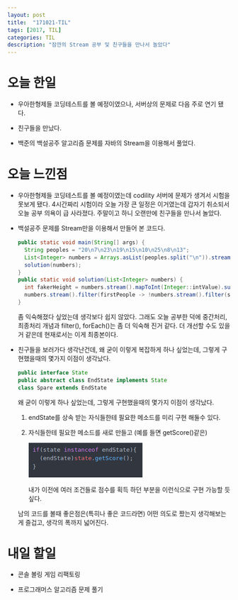 ```yaml
---
layout: post
title:  "171021-TIL"
tags: [2017, TIL]
categories: TIL
description: "잠깐의 Stream 공부 및 친구들을 만나서 놀았다"
---
```


오늘 한일
========

- 우아한형제들 코딩테스트를 볼 예정이였으나, 서버상의 문제로 다음 주로 연기 됐다.

- 친구들을 만났다.

- 백준의 백설공주 알고리즘 문제를 자바의 Stream을 이용해서 풀었다.

오늘 느낀점
=========

- 우아한형제들 코딩테스트를 볼 예정이였는데 codility 서버에 문제가 생겨서 시험을 못보게 됐다. 4시간짜리 시험이라 오늘 가장 큰 일정은 이거였는데 갑자기 취소되서 오늘 공부 의욕이 급 사라졌다. 주말이고 하니 오랜만에 친구들을 만나서 놀았다.

- 백설공주 문제를 Stream만을 이용해서 만들어 본 코드다.  

  ```java
  public static void main(String[] args) {
    String peoples = "20\n7\n23\n19\n15\n10\n25\n8\n13";
    List<Integer> numbers = Arrays.asList(peoples.split("\n")).stream().map(Integer::parseInt).sorted().collect(Collectors.toList());
    solution(numbers);
  }
  public static void solution(List<Integer> numbers) {
    int fakerHeight = numbers.stream().mapToInt(Integer::intValue).sum() - 100;
    numbers.stream().filter(firstPeople -> !numbers.stream().filter(secondPeople -> firstPeople!= secondPeople).anyMatch(secondPeople -> firstPeople + secondPeople == fakerHeight)).forEach(System.out::println);
  }
  ```  
  좀 익숙해졌다 싶었는데 생각보다 쉽지 않았다. 그래도 오늘 공부한 덕에 중간처리, 최종처리 개념과 filter(), forEach()는 좀 더 익숙해 진거 같다. 더 개선할 수도 있을거 같은데 현재로서는 이게 최종본이다.

- 친구들을 보러가다 생각난건데, 왜 굳이 이렇게 복잡하게 하나 싶었는데, 그렇게 구현했을때의 몇가지 이점이 생각났다.  

  ```java
  public interface State
  public abstract class EndState implements State
  class Spare extends EndState  
  ```  

  왜 굳이 이렇게 하나 싶었는데, 그렇게 구현했을때의 몇가지 이점이 생각났다.

  1. endState를 상속 받는 자식들한테 필요한 메소드를 미리 구현 해둘수 있다.

  2. 자식들한테 필요한 메소드를 새로 만들고 (예를 들면 getScore()같은)  

      ![endState](/images/til/endState.png)  

      내가 이전에 여러 조건들로 점수를 획득 하던 부분을 이런식으로 구현 가능할 듯 싶다.

    남의 코드를 볼때 좋은점은(특히나 좋은 코드라면) 어떤 의도로 짰는지 생각해보는게 즐겁고, 생각의 폭까지 넓어진다.

내일 할일
=========

- 콘솔 볼링 게임 리팩토링

- 프로그래머스 알고리즘 문제 풀기
